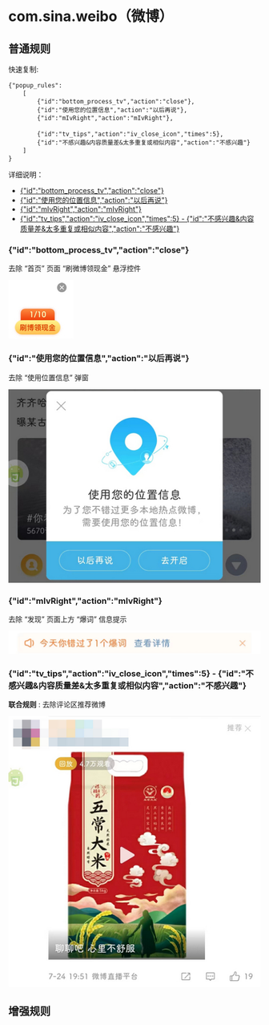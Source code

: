 # com.sina.weibo（微博）

## 普通规则

快速复制:
```
{"popup_rules":
    [
        {"id":"bottom_process_tv","action":"close"},
        {"id":"使用您的位置信息","action":"以后再说"},
        {"id":"mIvRight","action":"mIvRight"},

        {"id":"tv_tips","action":"iv_close_icon","times":5},
        {"id":"不感兴趣&内容质量差&太多重复或相似内容","action":"不感兴趣"}
    ]
}
```
详细说明：
- [{"id":"bottom_process_tv","action":"close"}](#idbottom_process_tvactionclose)
- [{"id":"使用您的位置信息","action":"以后再说"}](#id使用您的位置信息action以后再说)
- [{"id":"mIvRight","action":"mIvRight"}](#idmivrightactionmivright)
- [{"id":"tv_tips","action":"iv_close_icon","times":5} - {"id":"不感兴趣&内容质量差&太多重复或相似内容","action":"不感兴趣"}](#idtv_tipsactioniv_close_icontimes5---id不感兴趣内容质量差太多重复或相似内容action不感兴趣)

### {"id":"bottom_process_tv","action":"close"}
去除 “首页” 页面 “刷微博领现金” 悬浮控件

![](./assets/hongbao_pop.jpg)

### {"id":"使用您的位置信息","action":"以后再说"}
去除 “使用位置信息” 弹窗

![](./assets/location.jpg)

### {"id":"mIvRight","action":"mIvRight"}
去除 “发现” 页面上方 “爆词” 信息提示

![](./assets/mIvRight.jpg)

### {"id":"tv_tips","action":"iv_close_icon","times":5} - {"id":"不感兴趣&内容质量差&太多重复或相似内容","action":"不感兴趣"}

**联合规则** : 去除评论区推荐微博

![](./assets/iv_close_icon.jpg)

## 增强规则
